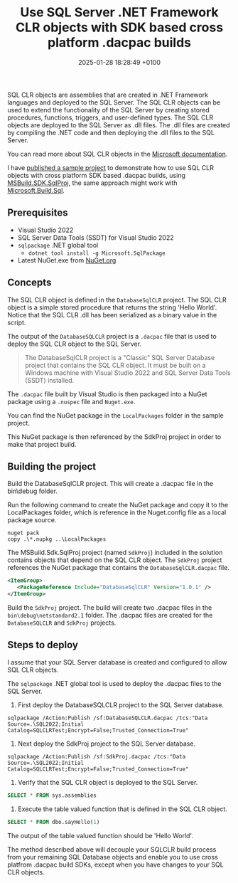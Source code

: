 ﻿---
layout: post
title:  "Use SQL Server .NET Framework CLR objects with SDK based cross platform .dacpac builds"
date:   2025-01-28 18:28:49 +0100
categories: dacfx sqlclr
---

SQL CLR objects are assemblies that are created in .NET Framework languages and deployed to the SQL Server. The SQL CLR objects can be used to extend the functionality of the SQL Server by creating stored procedures, functions, triggers, and user-defined types. The SQL CLR objects are deployed to the SQL Server as .dll files. The .dll files are created by compiling the .NET code and then deploying the .dll files to the SQL Server.

You can read more about SQL CLR objects in the [Microsoft documentation](https://learn.microsoft.com/sql/relational-databases/clr-integration/database-objects/building-database-objects-with-common-language-runtime-clr-integration).

I have [published a sample project](https://github.com/ErikEJ/SdkSqlClrDemo) to demonstrate how to use SQL CLR objects with cross platform SDK based .dacpac builds, using [MSBuild.SDK.SqlProj](https://github.com/rr-wfm/MSBuild.Sdk.SqlProj), the same approach might work with [Microsoft.Build.Sql](https://github.com/microsoft/DacFx).

## Prerequisites

- Visual Studio 2022
- SQL Server Data Tools (SSDT) for Visual Studio 2022
- `sqlpackage` .NET global tool
  - `dotnet tool install -g Microsoft.SqlPackage`
- Latest NuGet.exe from [NuGet.org](https://www.nuget.org/downloads)

## Concepts

The SQL CLR object is defined in the `DatabaseSqlCLR` project. The SQL CLR object is a simple stored procedure that returns the string 'Hello World'. Notice that the SQL CLR .dll has been serialized as a binary value in the script.

The output of the `DatabaseSQLCLR` project is a `.dacpac` file that is used to deploy the SQL CLR object to the SQL Server.

> The DatabaseSqlCLR project is a "Classic" SQL Server Database project that contains the SQL CLR object. It must be built on a Windows machine with Visual Studio 2022 and SQL Server Data Tools (SSDT) installed.

The `.dacpac` file built by Visual Studio is then packaged into a NuGet package using a `.nuspec` file and `Nuget.exe`.

You can find the NuGet package in the `LocalPackages` folder in the sample project.

This NuGet package is then referenced by the SdkProj project in order to make that project build.

## Building the project

Build the DatabaseSqlCLR project. This will create a .dacpac file in the bin\debug folder.

Run the following command to create the NuGet package and copy it to the LocalPackages folder, which is reference in the Nuget.config file as a local package source.

```shell
nuget pack
copy .\*.nupkg ..\LocalPackages
```

The MSBuild.Sdk.SqlProj project (named `SdkProj`) included in the solution contains objects that depend on the SQL CLR object. The `SdkProj` project references the NuGet package that contains the `DatabaseSqlCLR.dacpac` file.

```xml
<ItemGroup>
   <PackageReference Include="DatabaseSqlCLR" Version="1.0.1" />
</ItemGroup>
```

Build the `SdkProj` project. The build will create two .dacpac files in the `bin\debug\netstandard2.1` folder. The .dacpac files are created for the `DatabaseSQLCLR` and `SdkProj` projects.

## Steps to deploy

I assume that your SQL Server database is created and configured to allow SQL CLR objects.

The `sqlpackage` .NET global tool is used to deploy the .dacpac files to the SQL Server.

1. First deploy the DatabaseSQLCLR project to the SQL Server database.

```shell
sqlpackage /Action:Publish /sf:DatabaseSQLCLR.dacpac /tcs:"Data Source=.\SQL2022;Initial Catalog=SQLCLRTest;Encrypt=False;Trusted_Connection=True"
```

1. Next deploy the SdkProj project to the SQL Server database.

```shell
sqlpackage /Action:Publish /sf:SdkProj.dacpac /tcs:"Data Source=.\SQL2022;Initial Catalog=SQLCLRTest;Encrypt=False;Trusted_Connection=True"
```

1. Verify that the SQL CLR object is deployed to the SQL Server.

```sql
SELECT * FROM sys.assemblies
```

1. Execute the table valued function that is defined in the SQL CLR object.

```sql
SELECT * FROM dbo.sayHello(1)
```

The output of the table valued function should be 'Hello World'.

The method described above will decouple your SQLCLR build process from your remaining SQL Database objects and enable you to use cross platfrom .dacpac build SDKs, except when you have changes to your SQL CLR objects.
